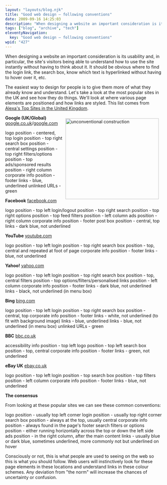 ```yaml
---
layout: "layouts/blog.njk"
title: "Good web design – following conventions"
date: 2009-09-16 14:25:03
description: "When designing a website an important consideration is its usability and, in particular, the site's visitors being able to understand how to use the site instantly without having to think about it"
tags: ["blog", "archive", "tech"]
eleventyNavigation:
  key: "Good web design – following conventions"
wpid: "427"
---
```


When designing a website an important consideration is its usability and, in particular, the site's visitors being able to understand how to use the site instantly without having to think about it. It should be obvious where to find the login link, the search box, know which text is hyperlinked without having to hover over it, etc.

The easiest way to design for people is to give them more of what they already know and understand. Let's take a look at the most popular sites in the UK and see how they do things. We'll look at where various page elements are positioned and how links are styled. This list comes from <a title="alexa.com" href="https://www.alexa.com/topsites/countries/GB" target="_blank">Alexa's Top Sites in the United Kingdom</a>.

<img class="alignright" style="float: right;border: 0;margin: 10px" src="https://www.chris-smith-web.com/wp-content/uploads/2009/09/wooden-blocks.jpg" alt="unconventional construction" width="300" height="260" /><strong>Google (UK/Global)</strong>
<a title="google.co.uk" href="https://google.co.uk" target="_blank"> google.co.uk</a>/<a title="google.com" href="https://google.com" target="_blank">google.com</a>

logo position - centered, top
login position - top right
search box position - central
settings position - top right
filters/options position - top
ads/sponsored results position - right column
corporate info position - footer
links - blue, underlined
unlinked URLs - green

<strong>Facebook</strong>
<a title="facebook.com" href="https://facebook.com" target="_blank"> facebook.com</a>

logo position - top left
login/logout position - top right
search position - top right
options position - top
feed filters position - left column
ads position - right column
corporate info position - footer
post box position - central, top
links - dark blue, not underlined

<strong>YouTube</strong>
<a title="youtube.com" href="https://youtube.com" target="_blank"> youtube.com</a>

logo position - top left
login position - top right
search box position - top, central and repeated at foot of page
corporate info position - footer
links - blue, not underlined

<strong>Yahoo!</strong>
<a title="yahoo.com" href="https://yahoo.com" target="_blank"> yahoo.com</a>

logo position - top left
login position - top right
search box position - top, central
filters position - top
options/filters/personalised links position - left column
corporate info position - footer
links - dark blue, not underlined
links - black, not underlined (in menu box)

<strong>Bing</strong>
<a title="bing.com" href="https://bing.com" target="_blank">bing.com</a>

logo position - top left
login position - top right
search box position - central, top
corporate info position - footer
links - white, not underlined (to fit with background image)
links - blue, underlined
links - blue, not underlined (in menu box)
unlinked URLs - green

<strong>BBC</strong>
<a title="bbc.co.uk" href="https://bbc.co.uk" target="_blank"> bbc.co.uk</a>

accessibility info position - top left
logo position - top left
search box position - top, central
corporate info position - footer
links - green, not underlined

<strong>eBay UK</strong>
<a title="ebay.co.uk" href="https://ebay.co.uk" target="_blank"> ebay.co.uk</a>

logo position - top left
login position - top
search box position - top
filters position - left column
corporate info position - footer
links - blue, not underlined

<strong>The consensus</strong>

From looking at these popular sites we can see these common conventions:

logo position - usually top left corner
login position - usually top right corner
search box position - always at the top, usually central
corporate info position - always found in the page's footer
search filters or options position - either running horizontally across the top or down the left side
ads position - in the right column, after the main content
links - usually blue or dark blue, sometimes underlined, more commonly not but underlined on hover

Consciously or not, this is what people are used to seeing on the web so this is what you should follow. Web users will instinctively look for these page elements in these locations and understand links in these colour schemes. Any deviation from "the norm" will increase the chances of uncertainty or confusion.

